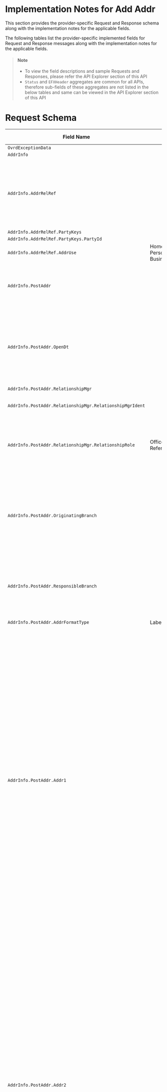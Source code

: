 # Implementation Notes for Add Addr
This section provides the provider-specific Request and Response schema along with the implementation notes for the applicable fields.
<!-- 
type: tab 
titles: Premier, Precision, Signature, Cleartouch, 
-->


The following tables list the provider-specific implemented fields for Request and Response messages along with the implementation notes for the applicable fields. 


<!-- theme: info -->
> #### Note
> 
> - To view the field descriptions and sample Requests and Responses, please refer the API Explorer section of this API
> - `Status` and `EFXHeader` aggregates are common for all APIs, therefore sub-fields of these aggregates are not listed in the below tables and same can be viewed in the API Explorer section of this API


# Request Schema
|Field Name|Allowed Values|Implementation Note|
|----|----|----|
|`OvrdExceptionData`|||
|`AddrInfo`|||
|`AddrInfo.AddrRelRef`||Use this aggregate to add a new address record to existing party/parties. The address record can be added as a secondary address only.|
|`AddrInfo.AddrRelRef.PartyKeys`|||
|`AddrInfo.AddrRelRef.PartyKeys.PartyId`|||
|`AddrInfo.AddrRelRef.AddrUse`|Home<br>Personal<br>Business<br>|  |
|`AddrInfo.PostAddr`||This aggregate is used to modify the address record either primary or seasonal address.|
|`AddrInfo.PostAddr.OpenDt`||***Conditionally Required**<br>This field is required to be provided when creating new address record. However, this is not applicable for the Seasonal Address type.|
|`AddrInfo.PostAddr.RelationshipMgr`|||
|`AddrInfo.PostAddr.RelationshipMgr.RelationshipMgrIdent`||This field is not applicable for the Seasonal Address type|
|`AddrInfo.PostAddr.RelationshipMgr.RelationshipRole`|Officer<br>ReferralOfficer|Officer refers to Responsibility Code and Referral Officer refers to Referral Responsibility Code.|
|`AddrInfo.PostAddr.OriginatingBranch`||***Conditionally Required**<br>Originating Branch refers to Branch Region and is required to be provided when creating new Address record. This field is not applicable for the Seasonal Address type.|
|`AddrInfo.PostAddr.ResponsibleBranch`||Responsible Branch refers to accounting branch. This field is not applicable for the Seasonal Address type.|
|`AddrInfo.PostAddr.AddrFormatType`|Label|Label is the supported address format.|
|`AddrInfo.PostAddr.Addr1`||***Conditionally Required**<br>This field is required when a new address record is created. Maximum length of this field can be either 30 or 40 characters based upon the Name and Address Length Option values defined under the Miscellaneous specification.<br><br>"0" indicates names and addresses length up to 30 characters<br>"1" indicates names and addresses length up to 40 characters<br>"2" indicates names and addresses length up to 30 characters and two address lines are available<br>"3" indicates names and addresses length up to 40 characters and two address lines are available|
|`AddrInfo.PostAddr.Addr2`||This field is required if it is enabled under the Address and Name Length Option under  Miscellaneous specification.<br><br>Maximum length of this field can be either 30 or 40 characters based upon the Name and Address Length Option values defined under the Miscellaneous  specification.<br><br>"0" indicates names and addresses length up to 30 characters<br>"1" indicates names and addresses length up to 40 characters<br>"2" indicates names and addresses length up to 30 characters and two address lines are available<br>"3" indicates names and addresses length up to 40 characters and two address lines are available|
|`AddrInfo.PostAddr.City`||Maximum allowed character length is 20 (including spaces). For longer city name, you can use abbreviate the city name to fit the criteria. For example, city name "Rancho Santa Margarita" can be abbreviated as "Rancho Santa Mrgrta" or "Rancho S Margarita"<br><br>Note: A total length of 40 characters for City, StateProv and PostalCode appended together (including spaces) is acceptable.|
|`AddrInfo.PostAddr.StateProv`||***Conditionally Required**<br>This field is required if country is United States. |
|`AddrInfo.PostAddr.PostalCode`||If address is a non-US address.  The format of ZIP code consists of five digits for the ZIP code, a hyphen, and four additional digits that determine a more specific location within a given ZIP code. The four additional digits are optional and when not present they will be displayed as 0000.  Examples: 32714-1234 or 32714-0000 |
|`AddrInfo.PostAddr.CountryCode`|||
|`AddrInfo.PostAddr.CountryCode.CountryCodeSource`|SPCountryCode||
|`AddrInfo.PostAddr.CountryCode.CountryCodeValue`||  |
|`AddrInfo.PostAddr.AddrType`|Primary<br>Seasonal|This field specify the type of address. In the core address record can have Primary address and Seasonal address, both forms one address record therefore shares same address identifier.<br>Primary address is required when creating a new address record where seasonal address is optional and if needed always related to the primary address.|
|`AddrInfo.PostAddr.TimeFrame`|||
|`AddrInfo.PostAddr.TimeFrame.StartDt`||This field applicable for Seasonal Address type. Seasonal address begins on the same Start date every year, therefore core only stores Start month and Start Day. Year can be provided as “9999”.|
|`AddrInfo.PostAddr.TimeFrame.EndDt`||This field is applicable for Seasonal Address Type. Seasonal address ends on the same End date every year, therefore core only stores seasonal address End month and End Day. Year can be provided as “9999”.|
|`AddrInfo.PostAddr.Retention`|true<br>false|  |
|`AddrInfo.PostAddr.CensusTract`||  |
|`AddrInfo.PostAddr.CensusBlock`||  |
|`AddrInfo.PostAddr.ForeignFlag`|true<br>false||
|`AddrInfo.PostAddr.HandlingCode`||  |
|`AddrInfo.PostAddr.HandlingCodeOption`|StatementsNoticesChecks<br>Statements<br>StatementsNotices<br>StatementsChecks<br>Notices<br>NoticesChecks<br>Checks<br>DoNotPrint<br>|  |
|`AddrInfo.PostAddr.MSACode`||  |
# Response Schema
|Field Name|Allowed Values|Implementation Note|
|----|----|----|
|`Status`|||
|`AddrStatusRec`|||
|`AddrStatusRec.AddrKeys`|||
|`AddrStatusRec.AddrKeys.AddrId`|||
|`AddrStatusRec.AddrStatus`|||
|`AddrStatusRec.AddrStatus.AddrStatusCode`|Valid||
|`AddrStatusRec.AddrStatus.EffDt`|||
<!-- type: tab -->


### Coming soon!
We are working on developing content for this section. Stay tuned for more updates. 


<!-- type: tab -->


### Coming soon!
We are working on developing content for this section. Stay tuned for more updates. 


<!-- type: tab -->


### Coming soon!
We are working on developing content for this section. Stay tuned for more updates. 


<!-- type: tab-end -->
